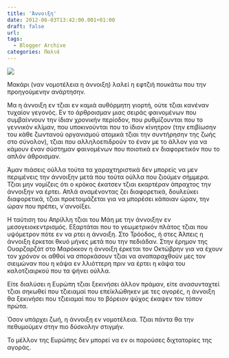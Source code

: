 ```yaml
---
title: 'Άννοιξη'
date: 2012-06-03T13:42:00.001+01:00
draft: false
url: 
tags:
  - Blogger Archive
categories: Παλιά
---
```


[![](https://blogger.googleusercontent.com/img/b/R29vZ2xl/AVvXsEgKJwxSBvl98qQeYQxeb4wgybH9_f9FMyEy4_ldalgDDMxmhB602tBZtlLE5O8jXYtOZbLzscnudNY6Btgch6jbpq94feNkMYcMJL3XQGFby1bQEkTMg99WPOEWcfWNH8ZtYMtnjOSg-lk/s320/Capture+d%E2%80%99e%CC%81cran+2012-06-03+a%CC%80+13.21.42.png)](https://blogger.googleusercontent.com/img/b/R29vZ2xl/AVvXsEgKJwxSBvl98qQeYQxeb4wgybH9_f9FMyEy4_ldalgDDMxmhB602tBZtlLE5O8jXYtOZbLzscnudNY6Btgch6jbpq94feNkMYcMJL3XQGFby1bQEkTMg99WPOEWcfWNH8ZtYMtnjOSg-lk/s1600/Capture+d%E2%80%99e%CC%81cran+2012-06-03+a%CC%80+13.21.42.png)

  
Μακάρι (ναν νομοτέλεια η άννοιξη) λαλεί η εφτζιή πουκάτω που την προηγούμενην ανάρτησην.  
  
  
Μα η άννοιξη εν τζιαι εν καμιά αυθόρμητη γιορτή, ούτε τζιαι κανέναν τυχαίον γεγονός. Εν το άρθροισμαν μιας σειράς φαινομένων που συμβαίννουν την ίδιαν χρονικήν περίοδον, που ρυθμίζουνται που το γεννικόν κλίμαν, που υποκινούνται που το ίδιον κίνητρον (την επιβίωσην του κάθε ζωντανού οργανισμού ατομικά τζιαι την συντήρησην της ζωής στο σύνολον), τζιαι που αλληλοεπιδρούν το έναν με το άλλον για να κάμουν έναν σύστημαν φαινομένων που ποιοτικά εν διαφορετικόν που το απλόν άθροισμαν.  
  
  
Άμαν πιάσεις ούλλα τούτα τα χαραχτηριστικά δεν μπορείς να μεν περιμένεις την άννοιξην μετά που τούτα ούλλα που ζιούμεν σήμμερα. Τζιαι μην νομίζεις ότι ο κρόκος έκατσεν τζιαι εκαρτέραν άπραχτος την άννοιξην να έρτει. Απλά αναμένοντας ζει διαφορετικά, δουλεύκει διαφορετικά, τζιαι προετοιμάζεται για να μπορέσει κάποιαν ώραν, την ώραν που πρέπει, ν΄αννοίξει.  
  
  
Η ταύτιση του Απρίλλη τζιαι του Μάη με την άννοιξην εν μεσογειοκεντρισμός. Εξαρτάται που το γεωμετρικόν πλάτος τζιαι που υψόμετρον πότε εν να ρτει η άννοιξη. Στο Τρόοδος, ή στες Άλπεις η άννοιξη έρκεται θκυό μήνες μετά που την πεδιάδαν. Στην έρημον της Ουαρζαρζάτ στο Μαρόκκον η άννοιξη έρκεται τον Οκτώβρην για να έχουν τον χρόνον οι αθθοί να σπορκάσουν τζιαι να αναπαραχθούν μες τον σιειμώναν που η κάψα εν λλιόττερη πριν να έρτει η κάψα του καλοτζιαιρκού που τα ψήνει ούλλα.  
  
  
Είτε διαλύσει η Ευρώπη τζιαι ξεκινήσει άλλον πράμαν, είτε ανασυνταχτεί τζιαι σηκωθεί που τζιειαμαί που επεϊκλώθηκεν με τες αγορές, η άννοιξη θα ξεκινήσει που τζιειαμαί που το βόρειον ψύχος έκαψεν τον τόπον πρώτα.  
  
  
Όσον υπάρχει ζωή, η άννοιξη εν νομοτέλεια. Τζιαι πάντα θα την πεθυμούμεν στην πιο δύσκολην στιγμήν.  
  
  
Το μέλλον της Ευρώπης δεν μπορεί να εν οι παρούσες διχτατορίες της αγοράς.
